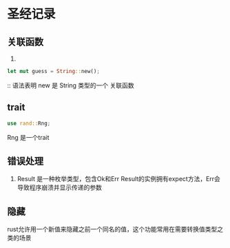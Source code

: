 # 圣经记录

## 关联函数

1.

```rust
let mut guess = String::new();
```

:: 语法表明 new 是 String 类型的一个 关联函数

## trait

```rust
use rand::Rng;
```

Rng 是一个trait

## 错误处理

1. Result 是一种枚举类型，包含Ok和Err
   Result的实例拥有expect方法，Err会导致程序崩溃并显示传递的参数

## 隐藏

rust允许用一个新值来隐藏之前一个同名的值，这个功能常用在需要转换值类型之类的场景
